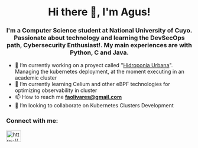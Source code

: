 <h1 align="center"> Hi there 👋, I'm Agus! </h1> 

<h3 align="center"> I'm a Computer Science student at National University of Cuyo. Passionate about technology and learning the DevSecOps path, Cybersecurity Enthusiast!. My main experiences are with Python, C and Java. </h3>  


- 🔭 I’m currently working on a proyect called "<a href="https://github.com/AgusOlivares/Hidroponia-Urbana">Hidroponia Urbana</a>". Managing the kubernetes deployment, at the moment executing in an academic cluster 
- 🌱 I’m currently learning Celium and other eBPF technologies for optimizing observability in cluster
- 📫 How to reach me **faolivares@gmail.com**
- 👯 I’m looking to collaborate on Kubernetes Clusters Development



<h3 align="left">Connect with me:</h3>
<p align="left">
<a href="https://www.linkedin.com/in/agustín-olivares/" target="blank"><img align="center" src="https://raw.githubusercontent.com/rahuldkjain/github-profile-readme-generator/master/src/images/icons/Social/linked-in-alt.svg" alt="https://www.linkedin.com/in/martin-farres/" height="30" width="40" /></a>
</p>
